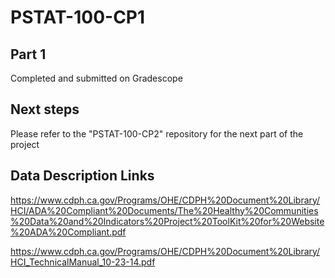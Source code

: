 # PSTAT-100-CP1

## Part 1 
Completed and submitted on Gradescope

## Next steps
Please refer to the "PSTAT-100-CP2" repository for the next part of the project

## Data Description Links

https://www.cdph.ca.gov/Programs/OHE/CDPH%20Document%20Library/HCI/ADA%20Compliant%20Documents/The%20Healthy%20Communities%20Data%20and%20Indicators%20Project%20ToolKit%20for%20Website%20ADA%20Compliant.pdf

https://www.cdph.ca.gov/Programs/OHE/CDPH%20Document%20Library/HCI_TechnicalManual_10-23-14.pdf
